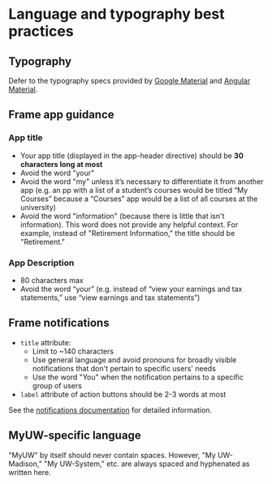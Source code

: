 # Language and typography best practices

## Typography
Defer to the typography specs provided by [Google Material](https://material.google.com/style/typography.html) and
[Angular Material](https://material.angularjs.org/latest/CSS/typography).

## Frame app guidance

### App title

* Your app title (displayed in the app-header directive) should be **30 characters long at most**
* Avoid the word "your"
* Avoid the word "my" unless it’s necessary to differentiate it from another app (e.g. an pp with a list of a student’s courses would be titled “My Courses” because a “Courses” app would be a list of all courses at the university)
* Avoid the word "information" (because there is little that isn't information). This word does not provide any helpful context. For example, instead of "Retirement Information," the title should be "Retirement."

### App Description

* 80 characters max
* Avoid the word “your” (e.g. instead of “view your earnings and tax statements,” use “view earnings and tax statements”)

## Frame notifications

* `title` attribute:
  * Limit to ~140 characters
  * Use general language and avoid pronouns for broadly visible notifications that don't pertain to specific users' needs
  * Use the word "You" when the notification pertains to a specific group of users
* `label` attribute  of action buttons should be 2-3 words at most

See the [notifications documentation](notifications.md) for detailed information.

## MyUW-specific language

"MyUW" by itself should never contain spaces. However, "My UW-Madison," "My UW-System," etc. are always spaced and hyphenated as written here.

